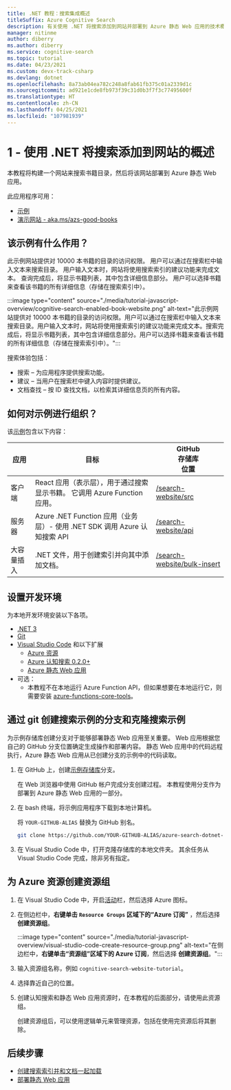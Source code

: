 ```yaml
---
title: .NET 教程：搜索集成概述
titleSuffix: Azure Cognitive Search
description: 有关使用 .NET 将搜索添加到网站并部署到 Azure 静态 Web 应用的技术概述和设置。
manager: nitinme
author: diberry
ms.author: diberry
ms.service: cognitive-search
ms.topic: tutorial
ms.date: 04/23/2021
ms.custom: devx-track-csharp
ms.devlang: dotnet
ms.openlocfilehash: 8a73ab04ea782c248a8fab61fb375c01a2339d1c
ms.sourcegitcommit: ad921e1cde8fb973f39c31d0b3f7f3c77495600f
ms.translationtype: HT
ms.contentlocale: zh-CN
ms.lasthandoff: 04/25/2021
ms.locfileid: "107981939"
---
```

# <a name="1---overview-of-adding-search-to-a-website-with-net"></a>1 - 使用 .NET 将搜索添加到网站的概述

本教程将构建一个网站来搜索书籍目录，然后将该网站部署到 Azure 静态 Web 应用。 

此应用程序可用： 
* [示例](https://github.com/azure-samples/azure-search-dotnet-samples/tree/master/search-website)
* [演示网站 - aka.ms/azs-good-books](https://aka.ms/azs-good-books)

## <a name="what-does-the-sample-do"></a>该示例有什么作用？ 

此示例网站提供对 10000 本书籍的目录的访问权限。 用户可以通过在搜索栏中输入文本来搜索目录。 用户输入文本时，网站将使用搜索索引的建议功能来完成文本。 查询完成后，将显示书籍列表，其中包含详细信息部分。 用户可以选择书籍来查看该书籍的所有详细信息（存储在搜索索引中）。 

:::image type="content" source="./media/tutorial-javascript-overview/cognitive-search-enabled-book-website.png" alt-text="此示例网站提供对 10000 本书籍的目录的访问权限。用户可以通过在搜索栏中输入文本来搜索目录。用户输入文本时，网站将使用搜索索引的建议功能来完成文本。搜索完成后，将显示书籍列表，其中包含详细信息部分。用户可以选择书籍来查看该书籍的所有详细信息（存储在搜索索引中）。":::

搜索体验包括： 

* 搜索 – 为应用程序提供搜索功能。
* 建议 – 当用户在搜索栏中键入内容时提供建议。
* 文档查找 – 按 ID 查找文档，以检索其详细信息页的所有内容。

## <a name="how-is-the-sample-organized"></a>如何对示例进行组织？

该[示例](https://github.com/Azure-Samples/azure-search-dotnet-samples/tree/master/search-website)包含以下内容：

|应用|目标|GitHub<br>存储库<br>位置|
|--|--|--|
|客户端|React 应用（表示层），用于通过搜索显示书籍。 它调用 Azure Function 应用。 |[/search-website/src](https://github.com/Azure-Samples/azure-search-dotnet-samples/tree/master/search-website/src)|
|服务器|Azure .NET Function 应用（业务层）- 使用 .NET SDK 调用 Azure 认知搜索 API |[/search-website/api](https://github.com/Azure-Samples/azure-search-dotnet-samples/tree/master/search-website/api)|
|大容量插入|.NET 文件，用于创建索引并向其中添加文档。|[/search-website/bulk-insert](https://github.com/Azure-Samples/azure-search-dotnet-samples/tree/master/search-website/bulk-insert)|

## <a name="set-up-your-development-environment"></a>设置开发环境

为本地开发环境安装以下各项。 

- [.NET 3](https://dotnet.microsoft.com/download/dotnet/5.0)  
- [Git](https://git-scm.com/downloads)
- [Visual Studio Code](https://code.visualstudio.com/) 和以下扩展
    - [Azure 资源](https://marketplace.visualstudio.com/items?itemName=ms-azuretools.vscode-azureresourcegroups)
    - [Azure 认知搜索 0.2.0+](https://marketplace.visualstudio.com/items?itemName=ms-azuretools.vscode-azurecognitivesearch)
    - [Azure 静态 Web 应用](https://marketplace.visualstudio.com/items?itemName=ms-azuretools.vscode-azurestaticwebapps) 
- 可选：
    - 本教程不在本地运行 Azure Function API，但如果想要在本地运行它，则需要安装 [azure-functions-core-tools](/azure/azure-functions/functions-run-local?tabs=linux%2Ccsharp%2Cbash#install-the-azure-functions-core-tools)。

## <a name="fork-and-clone-the-search-sample-with-git"></a>通过 git 创建搜索示例的分支和克隆搜索示例

为示例存储库创建分支对于能够部署静态 Web 应用至关重要。 Web 应用根据您自己的 GitHub 分支位置确定生成操作和部署内容。 静态 Web 应用中的代码远程执行，Azure 静态 Web 应用从已创建分支的示例中的代码读取。

1. 在 GitHub 上，创建[示例存储库](https://github.com/Azure-Samples/azure-search-dotnet-samples)分支。 

    在 Web 浏览器中使用 GitHub 帐户完成分支创建过程。 本教程使用分支作为部署到 Azure 静态 Web 应用的一部分。 

1. 在 bash 终端，将示例应用程序下载到本地计算机。 

    将 `YOUR-GITHUB-ALIAS` 替换为 GitHub 别名。 

    ```bash
    git clone https://github.com/YOUR-GITHUB-ALIAS/azure-search-dotnet-samples
    ```

1. 在 Visual Studio Code 中，打开克隆存储库的本地文件夹。 其余任务从 Visual Studio Code 完成，除非另有指定。

## <a name="create-a-resource-group-for-your-azure-resources"></a>为 Azure 资源创建资源组

1. 在 Visual Studio Code 中，开启[活动](https://code.visualstudio.com/docs/getstarted/userinterface)栏，然后选择 Azure 图标。 
1. 在侧边栏中，**右键单击 `Resource Groups` 区域下的“Azure 订阅”** ，然后选择 **创建资源组**。

    :::image type="content" source="./media/tutorial-javascript-overview/visual-studio-code-create-resource-group.png" alt-text="在侧边栏中，**右键单击“资源组”区域下的 Azure 订阅**，然后选择 **创建资源组**。":::
1. 输入资源组名称，例如 `cognitive-search-website-tutorial`。 
1. 选择靠近自己的位置。
1. 创建认知搜索和静态 Web 应用资源时，在本教程的后面部分，请使用此资源组。 

    创建资源组后，可以使用逻辑单元来管理资源，包括在使用完资源后将其删除。

## <a name="next-steps"></a>后续步骤

* [创建搜索索引并和文档一起加载](tutorial-csharp-create-load-index.md)
* [部署静态 Web 应用](tutorial-csharp-deploy-static-web-app.md)
